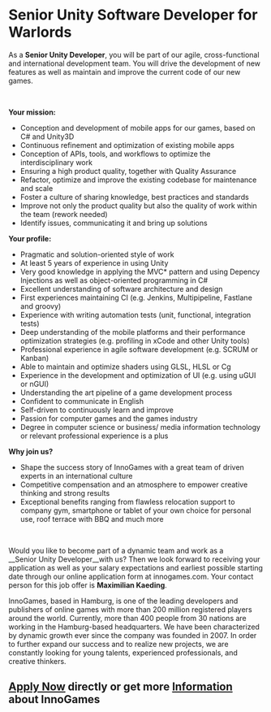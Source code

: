 # Senior Unity Software Developer for Warlords

As a<span>&nbsp;</span>__Senior Unity&nbsp;Developer__, you will be part of our agile, cross-functional and international development team. You will drive the development of new features as well as maintain and improve the current code of our new games.

&nbsp;

__Your mission:__

*   Conception and development of mobile apps for our games, based on C\# and Unity3D
*   Continuous refinement and optimization of existing mobile apps
*   Conception of APIs, tools, and workflows to optimize the interdisciplinary work
*   Ensuring a high product quality, together with Quality Assurance
*   Refactor, optimize and improve the existing codebase for maintenance and scale
*   Foster a culture of sharing knowledge, best practices and standards
*   Improve not only the product quality but also the quality of work within the team (rework needed)
*   Identify issues, communicating it and bring up solutions

  
__Your profile:__  

*   Pragmatic and solution-oriented style of work
*   At least 5 years of experience in using Unity
*   Very good knowledge in applying the MVC\* pattern and using Depency Injections as well as object-oriented programming in C\#
*   Excellent understanding of software architecture and design
*   First experiences maintaining CI (e.g. Jenkins, Multipipeline, Fastlane and groovy)
*   Experience with writing automation tests (unit, functional, integration tests)
*   Deep understanding of the mobile platforms and their performance optimization strategies (e.g. profiling in xCode and other Unity tools)
*   Professional experience in agile software development (e.g. SCRUM or Kanban)
*   Able to maintain and optimize shaders using GLSL, HLSL or Cg
*   Experience in the development and optimization of UI (e.g. using uGUI or nGUI)
*   Understanding the art pipeline of a game development process
*   Confident to communicate in English
*   Self-driven to continuously learn and improve
*   Passion for computer games and the games industry
*   Degree in computer science or business/ media information technology or relevant professional experience is a plus

  
  

__Why join us?__

*   Shape the success story of InnoGames with a great team of driven experts in an international culture
*   Competitive compensation and an atmosphere to empower creative thinking and strong results
*   Exceptional benefits ranging from flawless relocation support to company gym, smartphone or tablet of your own choice for personal use, roof terrace with BBQ and much more

&nbsp;

Would you like to become part of a dynamic team and work as a __Senior&nbsp;Unity Developer__with us? Then we look forward to receiving your application as well as your salary expectations and earliest possible starting date through our online application form at innogames.com. Your contact person for this job offer is<span>&nbsp;</span>__Maximilian Kaeding__.

InnoGames, based in Hamburg, is one of the leading developers and publishers of online games with more than 200 million registered players around the world. Currently, more than 400 people from 30 nations are working in the Hamburg-based headquarters. We have been characterized by dynamic growth ever since the company was founded in 2007. In order to further expand our success and to realize new projects, we are constantly looking for young talents, experienced professionals, and creative thinkers.

## [Apply Now](http://app.jobvite.com/CompanyJobs/Careers.aspx?c=qyy9VfwU&j=oLsD9fwJ&k=Apply&__jvst=Job+Board&i__jvsd=github_jobs_repo) directly or get more [Information](https://www.innogames.com/career/detail/job/senior-unity-software-developer-for-warlords/?s=github_jobs_repo) about InnoGames
